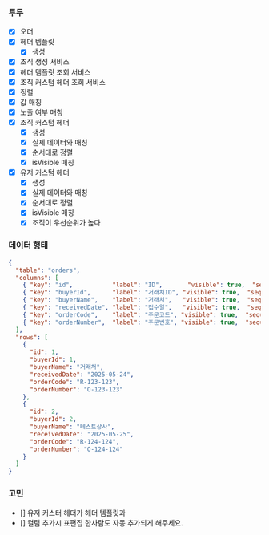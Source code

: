 ### 투두
- [x] 오더
- [x] 헤더 템플릿
    - [x] 생성
- [x] 조직 생성 서비스
- [x] 헤더 템플릿 조회 서비스
- [x] 조직 커스텀 헤더 조회 서비스
- [x] 정렬
- [x] 값 매칭
- [x] 노출 여부 매칭
- [x] 조직 커스텀 헤더
    - [x] 생성
    - [x] 실제 데이터와 매칭
    - [x] 순서대로 정렬
    - [x] isVisible 매칭
- [x] 유저 커스텀 헤더
    - [x] 생성
    - [x] 실제 데이터와 매칭
    - [x] 순서대로 정렬
    - [x] isVisible 매칭
    - [x] 조직이 우선순위가 높다

### 데이터 형태
```json
{
  "table": "orders",
  "columns": [
    { "key": "id",           "label": "ID",       "visible": true,  "sequence": 1 },
    { "key": "buyerId",      "label": "거래처ID", "visible": true,  "sequence": 2 },
    { "key": "buyerName",    "label": "거래처",   "visible": true,  "sequence": 3 },
    { "key": "receivedDate", "label": "접수일",   "visible": true,  "sequence": 4 },
    { "key": "orderCode",    "label": "주문코드", "visible": true,  "sequence": 5 },
    { "key": "orderNumber",  "label": "주문번호", "visible": true,  "sequence": 6 }
  ],
  "rows": [
    {
      "id": 1,
      "buyerId": 1,
      "buyerName": "거래처",
      "receivedDate": "2025-05-24",
      "orderCode": "R-123-123",
      "orderNumber": "O-123-123"
    },
    {
      "id": 2,
      "buyerId": 2,
      "buyerName": "테스트상사",
      "receivedDate": "2025-05-25",
      "orderCode": "R-124-124",
      "orderNumber": "O-124-124"
    }
  ]
}
```

### 고민
- [] 유저 커스터 헤더가 헤더 템플릿과
- [] 컬럼 추가시 표편집 한사람도 자동 추가되게 해주세요.